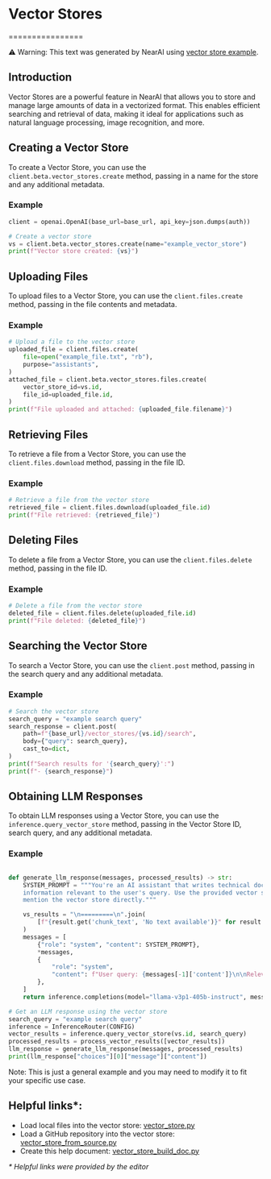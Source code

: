 # Vector Stores
================

⚠️ Warning: This text was generated by NearAI using [vector store example](https://github.com/nearai/nearai/tree/main/hub/examples/vector_store_build_doc.py).

## Introduction

Vector Stores are a powerful feature in NearAI that allows you to store and manage large amounts of data in a vectorized format. This enables efficient searching and retrieval of data, making it ideal for applications such as natural language processing, image recognition, and more.

## Creating a Vector Store

To create a Vector Store, you can use the `client.beta.vector_stores.create` method, passing in a name for the store and any additional metadata.

### Example

```python
client = openai.OpenAI(base_url=base_url, api_key=json.dumps(auth))

# Create a vector store
vs = client.beta.vector_stores.create(name="example_vector_store")
print(f"Vector store created: {vs}")
```

## Uploading Files

To upload files to a Vector Store, you can use the `client.files.create` method, passing in the file contents and metadata.

### Example

```python
# Upload a file to the vector store
uploaded_file = client.files.create(
    file=open("example_file.txt", "rb"),
    purpose="assistants",
)
attached_file = client.beta.vector_stores.files.create(
    vector_store_id=vs.id,
    file_id=uploaded_file.id,
)
print(f"File uploaded and attached: {uploaded_file.filename}")
```

## Retrieving Files

To retrieve a file from a Vector Store, you can use the `client.files.download` method, passing in the file ID.

### Example

```python
# Retrieve a file from the vector store
retrieved_file = client.files.download(uploaded_file.id)
print(f"File retrieved: {retrieved_file}")
```

## Deleting Files

To delete a file from a Vector Store, you can use the `client.files.delete` method, passing in the file ID.

### Example

```python
# Delete a file from the vector store
deleted_file = client.files.delete(uploaded_file.id)
print(f"File deleted: {deleted_file}")
```

## Searching the Vector Store

To search a Vector Store, you can use the `client.post` method, passing in the search query and any additional metadata.

### Example

```python
# Search the vector store
search_query = "example search query"
search_response = client.post(
    path=f"{base_url}/vector_stores/{vs.id}/search",
    body={"query": search_query},
    cast_to=dict,
)
print(f"Search results for '{search_query}':")
print(f"- {search_response}")
```

## Obtaining LLM Responses

To obtain LLM responses using a Vector Store, you can use the `inference.query_vector_store` method, passing in the Vector Store ID, search query, and any additional metadata.

### Example

```python

def generate_llm_response(messages, processed_results) -> str:
    SYSTEM_PROMPT = """You're an AI assistant that writes technical documentation. You can search a vector store for 
    information relevant to the user's query. Use the provided vector store results to inform your response, but don't 
    mention the vector store directly."""

    vs_results = "\n=========\n".join(
        [f"{result.get('chunk_text', 'No text available')}" for result in processed_results]
    )
    messages = [
        {"role": "system", "content": SYSTEM_PROMPT},
        *messages,
        {
            "role": "system",
            "content": f"User query: {messages[-1]['content']}\n\nRelevant information:\n{vs_results}",
        },
    ]
    return inference.completions(model="llama-v3p1-405b-instruct", messages=messages, auth=CONFIG.auth, max_results=16000)

# Get an LLM response using the vector store
search_query = "example search query"
inference = InferenceRouter(CONFIG)
vector_results = inference.query_vector_store(vs.id, search_query)
processed_results = process_vector_results([vector_results])
llm_response = generate_llm_response(messages, processed_results)
print(llm_response["choices"][0]["message"]["content"])
```

Note: This is just a general example and you may need to modify it to fit your specific use case.

## Helpful links*:

- Load local files into the vector store: [vector_store.py](https://github.com/nearai/nearai/tree/main/hub/examples/vector_store.py)
- Load a GitHub repository into the vector store: [vector_store_from_source.py](https://github.com/nearai/nearai/tree/main/hub/examples/vector_store_from_source.py)
- Create this help document: [vector_store_build_doc.py](https://github.com/nearai/nearai/tree/main/hub/examples/examples%2Fvector_store_build_doc.py)

_* Helpful links were provided by the editor_ 
